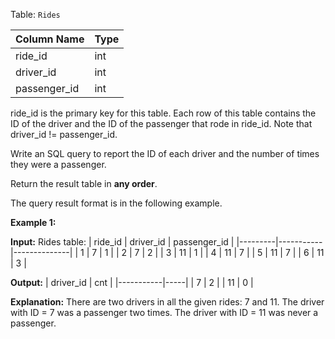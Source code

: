 ﻿
Table:  `Rides`

| Column Name  | Type |
|--------------|------|
| ride_id      | int  |
| driver_id    | int  |
| passenger_id | int  |

ride_id is the primary key for this table.
Each row of this table contains the ID of the driver and the ID of the passenger that rode in ride_id.
Note that driver_id != passenger_id.

Write an SQL query to report the ID of each driver and the number of times they were a passenger.

Return the result table in  **any order**.

The query result format is in the following example.

**Example 1:**

**Input:** 
Rides table:
| ride_id | driver_id | passenger_id |
|---------|-----------|--------------|
| 1       | 7         | 1            |
| 2       | 7         | 2            |
| 3       | 11        | 1            |
| 4       | 11        | 7            |
| 5       | 11        | 7            |
| 6       | 11        | 3            |

**Output:** 
| driver_id | cnt |
|-----------|-----|
| 7         | 2   |
| 11        | 0   |

**Explanation:** 
There are two drivers in all the given rides: 7 and 11.
The driver with ID = 7 was a passenger two times.
The driver with ID = 11 was never a passenger.
